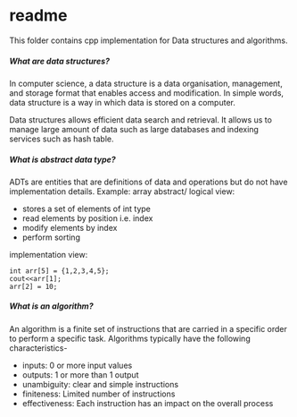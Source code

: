 # readme

This folder contains cpp implementation for Data structures and algorithms.

##### What are data structures?

In computer science, a data structure is a data organisation, management, and storage format that enables access and modification. In simple words, data structure is a way in which data is stored on a computer.

Data structures allows efficient data search and retrieval. It allows us to manage large amount of data such as large databases and indexing services such as hash table.

##### What is abstract data type?

ADTs are entities that are definitions of data and operations but do not have implementation details.
Example: array
abstract/ logical view:

- stores a set of elements of int type
- read elements by position i.e. index
- modify elements by index
- perform sorting

implementation view:

```
int arr[5] = {1,2,3,4,5};
cout<<arr[1];
arr[2] = 10;
```

##### What is an algorithm?

An algorithm is a finite set of instructions that are carried in a specific order to perform a specific task.
Algorithms typically have the following characteristics-

- inputs: 0 or more input values
- outputs: 1 or more than 1 output
- unambiguity: clear and simple instructions
- finiteness: Limited number of instructions
- effectiveness: Each instruction has an impact on the overall process
